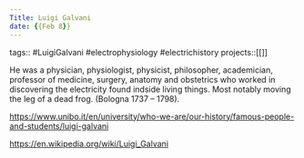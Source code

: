 ```yaml
---
Title: Luigi Galvani
date: {{Feb 8}}
---
```

tags:: #LuigiGalvani #electrophysiology #electrichistory 
projects::[[]]

He was a physician, physiologist, physicist, philosopher, academician, professor of medicine, surgery, anatomy and obstetrics who worked in discovering the electricity found indside living things. Most notably moving the leg of a dead frog. (Bologna 1737 – 1798).

https://www.unibo.it/en/university/who-we-are/our-history/famous-people-and-students/luigi-galvani

https://en.wikipedia.org/wiki/Luigi_Galvani